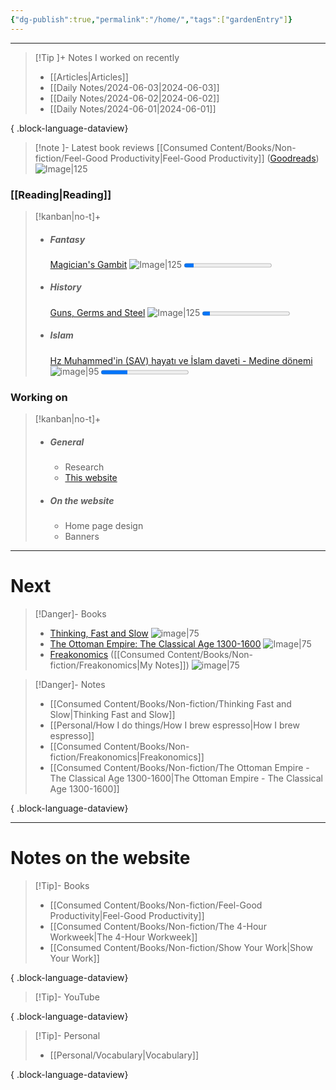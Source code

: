 ```yaml
---
{"dg-publish":true,"permalink":"/home/","tags":["gardenEntry"]}
---
```



---

> [!Tip ]+ Notes I worked on recently
>  - [[Articles\|Articles]]
> - [[Daily Notes/2024-06-03\|2024-06-03]]
> - [[Daily Notes/2024-06-02\|2024-06-02]]
> - [[Daily Notes/2024-06-01\|2024-06-01]]
> 
{ .block-language-dataview}

> [!note ]- Latest book reviews
> [[Consumed Content/Books/Non-fiction/Feel-Good Productivity\|Feel-Good Productivity]] ([Goodreads](https://www.goodreads.com/book/show/142402923-feel-good-productivity?ac=1&from_search=true&qid=42b4KtHhOp&rank=1))
> ![Image|125](https://images-na.ssl-images-amazon.com/images/S/compressed.photo.goodreads.com/books/1689695229i/142402923.jpg)

### [[Reading\|Reading]]
> [!kanban|no-t]+ 
> - ##### Fantasy
> 	[Magician's Gambit](https://www.goodreads.com/book/show/44688.Magician_s_Gambit)
> 	![Image|125](https://m.media-amazon.com/images/I/71BI-HVZv3L._AC_UF1000,1000_QL80_.jpg)
> 	<progress max=100 value=11> </progress>
> - ##### History
>	[Guns, Germs and Steel](https://www.goodreads.com/book/show/1842.Guns_Germs_and_Steel?ac=1&from_search=true&qid=mYjexH7l3b&rank=1)
>	![Image|125](https://m.media-amazon.com/images/I/61V8g4GgqdL._AC_UF1000,1000_QL80_.jpg)
> 	<progress max=400 value=35> </progress>
> - ##### Islam
> 	[Hz Muhammed'in (SAV) hayatı ve İslam daveti - Medine dönemi](https://www.kitapyurdu.com/kitap/mekke-ve-medine-donemi-2-cilt-hz-muhammedin-sav-hayati-ve-islam-daveti/76607.html&manufacturer_id=6934)
> 	![image|95](https://cdn1.dokuzsoft.com/u/kitapburada/img/b/h/z/hz-muhammedin-hayati-ve-islam-daveti-cilt-296da8ef02a4111c512c48079a308318f.jpg)
> 	<progress max=500 value=150> </progress>

### Working on
> [!kanban|no-t]+
> - ##### General
> 	- Research
> 	- [This website](https://emrey.vercel.app/)
> 
> - ##### On the website
> 	- Home page design
> 	- Banners

---
# Next

> [!Danger]- Books
> - [Thinking, Fast and Slow](https://www.goodreads.com/book/show/11468377-thinking-fast-and-slow)
> 	![image|75](https://images-na.ssl-images-amazon.com/images/S/compressed.photo.goodreads.com/books/1317793965i/11468377.jpg)
> - [The Ottoman Empire: The Classical Age 1300-1600](https://www.goodreads.com/book/show/751881.The_Ottoman_Empire) 
> 	![Image|75](https://images-na.ssl-images-amazon.com/images/S/compressed.photo.goodreads.com/books/1328849796i/751881.jpg)
> - [Freakonomics](https://www.goodreads.com/book/show/1202.Freakonomics) ([[Consumed Content/Books/Non-fiction/Freakonomics\|My Notes]])
> 	![image|75](https://images-na.ssl-images-amazon.com/images/S/compressed.photo.goodreads.com/books/1550917827i/1202.jpg)

> [!Danger]- Notes
>  - [[Consumed Content/Books/Non-fiction/Thinking Fast and Slow\|Thinking Fast and Slow]]
> - [[Personal/How I do things/How I brew espresso\|How I brew espresso]]
> - [[Consumed Content/Books/Non-fiction/Freakonomics\|Freakonomics]]
> - [[Consumed Content/Books/Non-fiction/The Ottoman Empire - The Classical Age 1300-1600\|The Ottoman Empire - The Classical Age 1300-1600]]
> 
{ .block-language-dataview}

---
# Notes on the website
> [!Tip]- Books
>  - [[Consumed Content/Books/Non-fiction/Feel-Good Productivity\|Feel-Good Productivity]]
> - [[Consumed Content/Books/Non-fiction/The 4-Hour Workweek\|The 4-Hour Workweek]]
> - [[Consumed Content/Books/Non-fiction/Show Your Work\|Show Your Work]]
> 
{ .block-language-dataview}

> [!Tip]- YouTube
>  
{ .block-language-dataview}

> [!Tip]- Personal
>  - [[Personal/Vocabulary\|Vocabulary]]
> 
{ .block-language-dataview}

